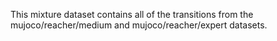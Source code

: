 This mixture dataset contains all of the transitions from the mujoco/reacher/medium and mujoco/reacher/expert datasets.
